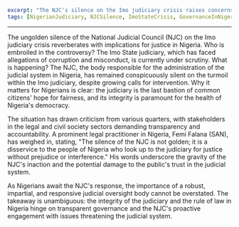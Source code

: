 ```yaml
excerpt: "The NJC's silence on the Imo judiciary crisis raises concerns about justice and governance in Nigeria."
tags: [NigerianJudiciary, NJCSilence, ImoStateCrisis, GovernanceInNigeria, RuleOfLaw]
```

---

The ungolden silence of the National Judicial Council (NJC) on the Imo judiciary crisis reverberates with implications for justice in Nigeria. Who is embroiled in the controversy? The Imo State judiciary, which has faced allegations of corruption and misconduct, is currently under scrutiny. What is happening? The NJC, the body responsible for the administration of the judicial system in Nigeria, has remained conspicuously silent on the turmoil within the Imo judiciary, despite growing calls for intervention. Why it matters for Nigerians is clear: the judiciary is the last bastion of common citizens' hope for fairness, and its integrity is paramount for the health of Nigeria's democracy.

The situation has drawn criticism from various quarters, with stakeholders in the legal and civil society sectors demanding transparency and accountability. A prominent legal practitioner in Nigeria, Femi Falana (SAN), has weighed in, stating, "The silence of the NJC is not golden; it is a disservice to the people of Nigeria who look up to the judiciary for justice without prejudice or interference." His words underscore the gravity of the NJC's inaction and the potential damage to the public's trust in the judicial system.

As Nigerians await the NJC's response, the importance of a robust, impartial, and responsive judicial oversight body cannot be overstated. The takeaway is unambiguous: the integrity of the judiciary and the rule of law in Nigeria hinge on transparent governance and the NJC's proactive engagement with issues threatening the judicial system.